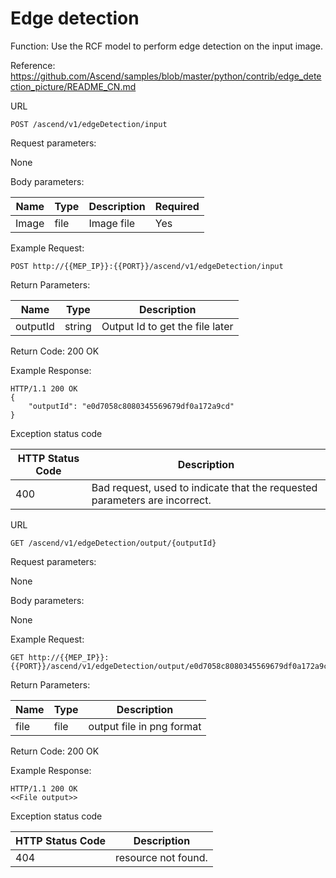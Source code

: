  Edge detection
==============

Function:  Use the RCF model to perform edge detection on the input image.

Reference: https://github.com/Ascend/samples/blob/master/python/contrib/edge_detection_picture/README_CN.md

URL
```
POST /ascend/v1/edgeDetection/input
```

Request parameters:

None

Body parameters:

| Name          | Type                        | Description              | Required      |
| ------------- | --------------------------- | ------------------------ | ------------- |
| Image    | file                      | Image file   | Yes |

Example Request:

```
POST http://{{MEP_IP}}:{{PORT}}/ascend/v1/edgeDetection/input
```

Return Parameters:

| Name          | Type                        | Description              |
| ------------- | --------------------------- | ------------------------ |
| outputId     | string                     | Output Id to get the file later                  |

Return Code: 200 OK

Example Response:
```
HTTP/1.1 200 OK
{
    "outputId": "e0d7058c8080345569679df0a172a9cd"
}
```

Exception status code

| HTTP Status Code | Description |
| --- | --- |
| 400  | Bad request, used to indicate that the requested parameters are incorrect. |

URL

```
GET /ascend/v1/edgeDetection/output/{outputId}
```

Request parameters:

None

Body parameters:

None

Example Request:

```
GET http://{{MEP_IP}}:{{PORT}}/ascend/v1/edgeDetection/output/e0d7058c8080345569679df0a172a9cd
```

Return Parameters:

| Name          | Type                        | Description              |
| ------------- | --------------------------- | ------------------------ |
| file     | file                     | output file  in png format              |

Return Code: 200 OK

Example Response:
```
HTTP/1.1 200 OK
<<File output>>
```
Exception status code

| HTTP Status Code | Description |
| --- | --- |
| 404  | resource not found. |

